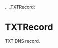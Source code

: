 [//]: # (THE CONTENT BELOW IS GENERATED. DO NOT EDIT.)
.. _TXTRecord:

# TXTRecord
[//]: # (ADD YOUR NOTES BELOW. THESE WILL BE PICKED EVERY TIME THE DOCS ARE REGENERATED. //end)
TXT DNS record.